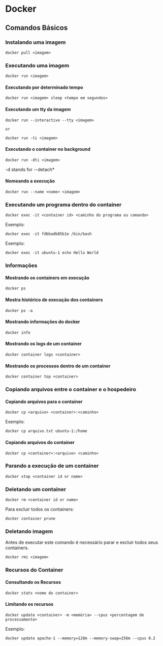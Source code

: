 # Docker

## Comandos Básicos

### Instalando uma imagem

```
docker pull <imagem>
```

### Executando uma imagem

```
docker run <imagem>
```

#### Executando por determinado tempo

```
docker run <imagem> sleep <tempo em segundos>
```

#### Executando um tty da imagem

```
docker run --interactive --tty <imagem>

or 

docker run -ti <imagem>
```

#### Executando o container no background

```
docker run -dti <imagem>
```
-d stands for --detach* 
#### Nomeando a execução

```
docker run --name <nome> <imagem>
```

### Executando um programa dentro do container
```
docker exec -it <container id> <caminho do programa ou comando>
```

Exemplo:
```
docker exec -it fdbbadb85b1e /bin/bash
```

Exemplo:
```
docker exec -it ubuntu-1 echo Hello World
```
### Informações
#### Mostrando os containers em execução

```
docker ps
```

#### Mostra histórico de execução dos containers

```
docker ps -a
```

#### Mostrando informações do docker

```
docker info
```

#### Mostrando os logs de um container

```
docker container logs <container>
```
 
#### Mostrando os processos dentro de um container

```
docker container top <container>
```
### Copiando arquivos entre o container e o hospedeiro

#### Copiando arquivos para o container

```
docker cp <arquivo> <container>:<caminho>
```
Exemplo:
```
docker cp arquivo.txt ubuntu-1:/home
```

#### Copiando arquivos do container

```
docker cp <container>:<arquivo> <caminho>
```

### Parando a execução de um container

```
docker stop <container id or name>
```

### Deletando um container

```
docker rm <container id or name>
```

Para excluir todos os containers:

```
docker container prune
```

### Deletando imagem

Antes de executar este comando é necessário parar e excluir todos seus containers.

```
docker rmi <imagem>
```

### Recursos do Container

#### Consultando os Recursos

```
docker stats <nome do container>
```

#### Limitando os recursos

```
docker update <container> -m <memória> --cpus <porcentagem de processamento>
```

Exemplo:

```
docker update apache-1 --memory=128m --memory-swap=256m --cpus 0.2
```
